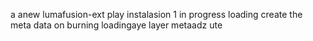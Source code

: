 a anew lumafusion-ext
play
instalasion 1
in progress
loading
create the meta
data on burning
loadingaye
layer
metaadz
ute
